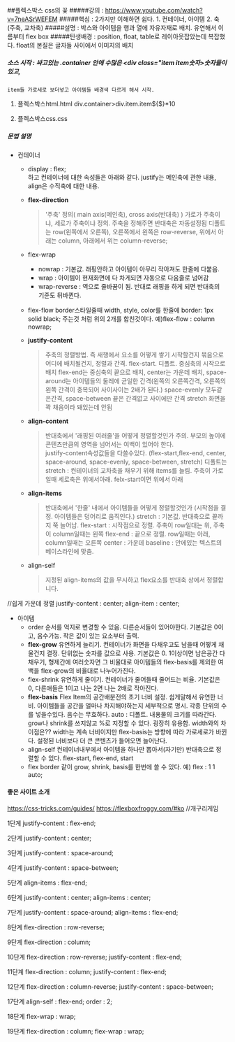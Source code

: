 ##플렉스박스
css의 꽃
#####강의 : https://www.youtube.com/watch?v=7neASrWEFEM
#####핵심 : 2가지만 이해하면 쉽다. 1. 컨테이너, 아이템      2. 축(주축, 교차축)
#####설명 : 박스와 아이템을 행과 열에 자유자재로 배치. 유연해서 이름부터 flex box
#####탄생배경 : position, float, table로 레이아웃잡았는데 복잡했다.
    float의 본질은 글자들 사이에서 이미지의 배치

##### 소스 시작 : 싸고있는 .container 안에 수많은 <div class="item item숫자>숫자</div>들이 있고,
    item들 가로세로 보더넣고 아이템들 배경색 다르게 해서 시작.
1. 플렉스박스html.html
div.container>div.item.item${$}*10

2. 플렉스박스css.css


##### 문법 설명
- 컨테이너
  - display : flex;  
    하고 컨테이너에 대한 속성들은 아래와 같다.
    justify는 메인축에 관한 내용, align은 수직축에 대한 내용.
  - **flex-direction**
    >'주축' 정의(  main axis(메인축),   cross axis(반대축)  )
        가로가 주축이냐, 세로가 주축이냐 정의. 주축을 정해주면 반대축은 자동설정됨
        디폴트는 row(왼쪽에서 오른쪽), 오른쪽에서 왼쪽은 row-reverse,
        위에서 아래는 column, 아래에서 위는 column-reverse;
  - flex-wrap
    - nowrap : 기본값. 래핑안하고 아이템이 아무리 작아져도 한줄에 다붙음.
    - wrap :  아이템이 현재화면에 다 차게되면 자동으로 다음줄로 넘어감
    - wrap-reverse : 역으로 줄바꿈이 됨.
      반대로 래핑을 하게 되면 반대축의 기준도 뒤바뀐다.
  - flex-flow
    border스타일줄때 width, style, color를 한줄에 border: 1px solid black; 주는것 처럼  위의 2개를 합친것이다.
    예)flex-flow : column nowrap;
  - **justify-content**
    >주축의 정렬방법.
    >즉 새행에서 요소를 어떻게 쌓기 시작할건지
    묶음으로 어디에 배치될건지, 정렬과 간격.
    flex-start. 디폴트. 중심축의 시작으로 배치 
    flex-end는 중심축의 끝으로 배치,
    center는 가운데 배치,
    space-around는 아이템들의 둘레에 균일한 간격(왼쪽의 오른쪽간격, 오른쪽의 왼쪽 간격이 중복되어 사이사이는 2배가 된다.)
    space-evenly 모두같은간격,
    space-between 끝은 간격없고 사이에만 간격
    stretch 화면을 꽉 채움이라 돼있는데 안됨

  - **align-content**
    > 반대축에서 '래핑된 여러줄'을 어떻게 정렬할것인가
    > 주의. 부모의 높이에 콘텐츠만큼의 영역을 넘어서는 여백이 있어야 한다.  
    justify-content속성값들을 다쓸수있다.
    (flex-start,flex-end, center, space-around, space-evenly, space-between, stretch)
    디폴트는 stretch : 컨테이너의 교차축을 채우기 위해 items를 늘림.
    주축이 가로일때 세로축은 위에서아래. felx-start이면 위에서 아래

  - **align-items**
    > 반대축에서 '한줄' 내에서 아이템들을 어떻게 정렬할것인가
    (시작점을 결정. 아이템들은 덩어리로 움직인다.)
    stretch : 기본값. 반대축으로 끝까지 쭉 늘어남.
    flex-start : 시작점으로 정렬. 주축이 row일대는 위, 주축이 column일때는 왼쪽
    flex-end : 끝으로 정렬. row일때는 아래, column일때는 오른쪽
    center : 가운데
    baseline :  안에있는 텍스트의 베이스라인에 맞춤.
  - align-self
    > 지정된 align-items의 값을 무시하고 flex요소를 반대축 상에서 정렬합니다.


//쉽게 가운데 정렬
justify-content : center;
align-item : center;


- 아이템
  - order  순서를 억지로 변경할 수 있음. 다른순서들이 있어야한다. 기본값은 0이고, 음수가능. 작은 값이 있는 요소부터 출력.
  - **flex-grow**
    유연하게 늘리기.
    컨테이너가 화면을 다채우고도 남을때 어떻게 채울건지 결정. 단위없는 숫자를 값으로 사용.
    기본값은 0. 1이상이면 남은공간 다 채우기,  형제간에 여러숫자면 그 비율대로
    아이템들의 flex-basis를 제외한 여백을 flex-grow의 비율대로 나누어가진다.
  - flex-shrink
    유연하게 줄이기.
    컨테이너가 줄어들때 줄어드는 비율. 기본값은 0,   다른애들은 1이고 나는 2면 나는 2배로 작아진다.
  - **flex-basis**    Flex Item의 공간배분전의 초기 너비 설정. 쉽게말해서 유연한 너비.
    아이템들을 공간을 얼마나 차지해야하는지 세부적으로 명시. 각종 단위의 수를 넣을수있다. 음수는 무효하다.
    auto : 디폴트. 내용물의 크기를 따라간다.   grow나 shrink를 쓰지않고 %로 지정할 수 있다. 굉장히 유용함.
    width와의 차이점은??  width는 계속 너비이지만 flex-basis는 방향에 따라 가로세로가 바뀐다.
    설정된 너비보다 더 큰 콘텐츠가 들어오면 늘어난다.
  - align-self
    컨테이너내부에서 아이템을 하나만 뽑아서(자기만) 반대축으로 정렬할 수 있다.
    flex-start, flex-end, start
  - flex
  border 같이 grow, shrink, basis를 한번에 쓸 수 있다.
  예) flex :  1 1 auto;



 #### 좋은 사이트 소개
https://css-tricks.com/guides/
https://flexboxfroggy.com/#ko     //개구리게임

1단계
justify-content : flex-end;

2단계
justify-content : center;

3단계
justify-content : space-around;

4단계
justify-content : space-between;

5단계
align-items : flex-end;

6단계
justify-content : center;
align-items : center;

7단계
justify-content : space-around;
align-items : flex-end;

8단계
flex-direction : row-reverse;

9단계
flex-direction : column;

10단계
flex-direction : row-reverse;
justify-content : flex-end;

11단계
flex-direction : column;
justify-content : flex-end;

12단계
flex-direction : column-reverse;
justify-content : space-between;

17단계
align-self : flex-end;
order : 2;

18단계
flex-wrap : wrap;

19단계
flex-direction : column;
flex-wrap : wrap;


